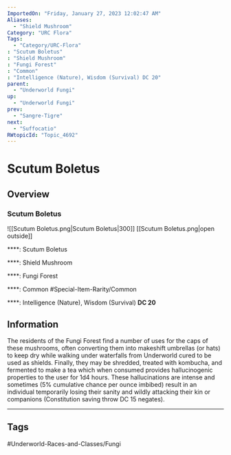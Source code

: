 ```yaml
---
ImportedOn: "Friday, January 27, 2023 12:02:47 AM"
Aliases:
  - "Shield Mushroom"
Category: "URC Flora"
Tags:
  - "Category/URC-Flora"
: "Scutum Boletus"
: "Shield Mushroom"
: "Fungi Forest"
: "Common"
: "Intelligence (Nature), Wisdom (Survival) DC 20"
parent:
  - "Underworld Fungi"
up:
  - "Underworld Fungi"
prev:
  - "Sangre-Tigre"
next:
  - "Suffocatio"
RWtopicId: "Topic_4692"
---
```

# Scutum Boletus
## Overview
### Scutum Boletus
![[Scutum Boletus.png|Scutum Boletus|300]]
[[Scutum Boletus.png|open outside]]

****: Scutum Boletus

****: Shield Mushroom

****: Fungi Forest

****: Common
#Special-Item-Rarity/Common

****: Intelligence (Nature), Wisdom (Survival) **DC 20**

## Information
The residents of the Fungi Forest find a number of uses for the caps of these mushrooms, often converting them into makeshift umbrellas (or hats) to keep dry while walking under waterfalls from Underworld cured to be used as shields. Finally, they may be shredded, treated with kombucha, and fermented to make a tea which when consumed provides hallucinogenic properties to the user for 1d4 hours. These hallucinations are intense and sometimes (5% cumulative chance per ounce imbibed) result in an individual temporarily losing their sanity and wildly attacking their kin or companions (Constitution saving throw DC 15 negates).


---
## Tags
#Underworld-Races-and-Classes/Fungi

